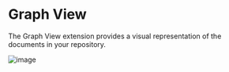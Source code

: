 # Graph View

The Graph View extension provides a visual representation of the documents in your repository.

![image](https://registry.yank-note.com/cdn/@yank-note/extension-graph-view/1.3.1/6e16b573-a9b7-4f40-a7a9-ffa32aa76ab5.png)
